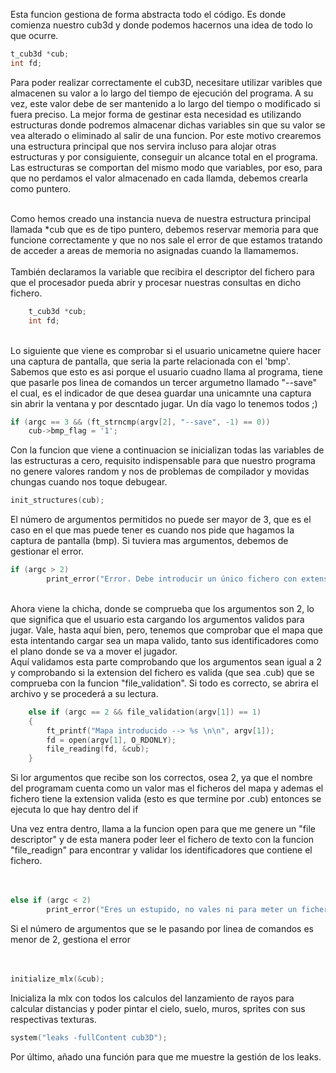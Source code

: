 Esta funcion gestiona de forma abstracta todo el código. Es donde comienza nuestro cub3d y donde podemos hacernos una idea de todo lo que ocurre.

```c
t_cub3d	*cub;
int fd;
```
Para poder realizar correctamente el cub3D, necesitare utilizar varibles que almacenen su valor a lo largo del tiempo de ejecución del programa. A su vez, este valor debe de ser mantenido a lo largo del tiempo o modificado si fuera preciso. La mejor forma de gestinar esta necesidad es utilizando estructuras donde podremos almacenar dichas variables sin que su valor se vea alterado o eliminado al salir de una funcion. Por este motivo crearemos una estructura principal que nos servira incluso para alojar otras estructuras y por consiguiente, conseguir un alcance total en el programa.
Las estructuras se comportan del mismo modo que variables, por eso, para que no perdamos el valor almacenado en cada llamda, debemos crearla como puntero.<br><br/>

Como hemos creado una instancia nueva de nuestra estructura principal llamada *cub que es de tipo puntero, debemos reservar memoria para que funcione correctamente y que no nos sale el error de que estamos tratando de acceder a areas de memoria no asignadas cuando la llamamemos.<br><br>
También declaramos la variable que recibira el descriptor del fichero para que el procesador pueda abrir y procesar nuestras consultas en dicho fichero.
```c
	t_cub3d	*cub;
	int fd;
```

<br>
Lo siguiente que viene es comprobar si el usuario unicametne quiere hacer una captura de pantalla, que seria la parte relacionada con el 'bmp'. Sabemos que esto es asi porque el usuario cuadno llama al programa, tiene que pasarle pos linea de comandos un tercer argumetno llamado "--save" el cual, es el indicador de que desea guardar una unicamnte una captura sin abrir la ventana y por descntado jugar. Un día vago lo tenemos todos ;)<br>

```c
if (argc == 3 && (ft_strncmp(argv[2], "--save", -1) == 0))
	cub->bmp_flag = '1';
```

Con la funcion que viene a continuacion se inicializan todas las variables de las estructuras a cero, requisito indispensable para que nuestro programa no genere valores random y nos de problemas de compilador y movidas chungas cuando nos toque debugear.
<br>

```c
init_structures(cub);
```

El número de argumentos permitidos no puede ser mayor de 3, que es el caso en el que mas puede tener es cuando nos pide que hagamos la captura de pantalla (bmp). Si tuviera mas argumentos, debemos de gestionar el error.
```c
if (argc > 2)
		print_error("Error. Debe introducir un único fichero con extensión '.map' \n");
```
<br>
Ahora viene la chicha, donde se comprueba que los argumentos son 2, lo que significa que el usuario esta cargando los argumentos validos para jugar. Vale, hasta aquí bien, pero, tenemos que comprobar que el mapa que esta intentando cargar sea un mapa valido, tanto sus identificadores como el plano donde se va a mover el jugador.<br>
Aquí validamos esta parte comprobando que los argumentos sean igual a 2 y comprobando si la extension del fichero es valida (que sea .cub) que se comprueba con la funcion "file_validation". Si todo es correcto, se abrira el archivo y se procederá a su lectura.

```c
	else if (argc == 2 && file_validation(argv[1]) == 1)
	{
		ft_printf("Mapa introducido --> %s \n\n", argv[1]);
		fd = open(argv[1], O_RDONLY);
		file_reading(fd, &cub);
	}
```

Si lor argumentos que recibe son los correctos, osea 2, ya que el nombre del programam cuenta como un valor mas el ficheros del mapa y ademas el fichero tiene la extension valida (esto es que termine por .cub) entonces se ejecuta lo que hay dentro del if

Una vez entra dentro, llama a la funcion open para que me genere un "file descriptor" y de esta manera poder leer el fichero de texto con la funcion "file_readign" para encontrar y validar los identificadores que contiene el fichero.
<br><br><br />

```c
else if (argc < 2)
		print_error("Eres un estupido, no vales ni para meter un fichero");
```
Si el número de argumentos que se le pasando por linea de comandos es menor de 2, gestiona el error
<br><br><br />

```c
initialize_mlx(&cub);
```
Inicializa la mlx con todos los calculos del lanzamiento de rayos para calcular distancias y poder pintar el cielo, suelo, muros, sprites con sus respectivas texturas.

```c
system("leaks -fullContent cub3D");
```
Por último, añado una función para que me muestre la gestión de los leaks.
